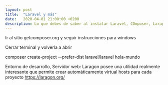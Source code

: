 ```yaml
---
layout: post
title:  "Laravel y más"
date:   2020-04-01 21:00:00 +0200
description: Lo que debes de saber al instalar Laravel, COmposer, Laragon
---
```


Ir al sitio getcomposer.org y seguir instrucciones para windows

Cerrar terminal y volverla a abrir

composer create-project --prefer-dist laravel/laravel hola-mundo

Entorno de desarrollo, Servidor web:
Laragon posee una utilidad realmente interesante que permite crear automáticamente virtual hosts para cada proyecto
https://laragon.org/
